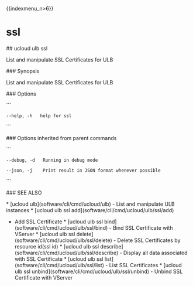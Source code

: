 {{indexmenu_n>6}}

# ssl

\#\# ucloud ulb ssl

List and manipulate SSL Certificates for ULB

\#\#\# Synopsis

List and manipulate SSL Certificates for ULB

\#\#\# Options

\`\`\`

``` 
--help, -h   help for ssl 
```

\`\`\`

\#\#\# Options inherited from parent commands

\`\`\`

``` 
--debug, -d   Running in debug mode 
```

``` 
--json, -j    Print result in JSON format whenever possible 
```

\`\`\`

\#\#\# SEE ALSO

\* \[ucloud ulb\](software/cli/cmd/ucloud/ulb) - List and manipulate ULB
instances \* \[ucloud ulb ssl add\](software/cli/cmd/ucloud/ulb/ssl/add)
- Add SSL Certificate \* \[ucloud ulb ssl
bind\](software/cli/cmd/ucloud/ulb/ssl/bind) - Bind SSL Certificate with
VServer \* \[ucloud ulb ssl
delete\](software/cli/cmd/ucloud/ulb/ssl/delete) - Delete SSL
Certificates by resource id(ssl id) \* \[ucloud ulb ssl
describe\](software/cli/cmd/ucloud/ulb/ssl/describe) - Display all data
associated with SSL Certificate \* \[ucloud ulb ssl
list\](software/cli/cmd/ucloud/ulb/ssl/list) - List SSL Certificates \*
\[ucloud ulb ssl unbind\](software/cli/cmd/ucloud/ulb/ssl/unbind) -
Unbind SSL Certificate with VServer

